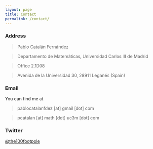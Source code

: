```yaml
---
layout: page
title: Contact
permalink: /contact/
---
```


### Address

>Pablo Catalán Fernández

>Departamento de Matemáticas, Universidad Carlos III de Madrid

>Office 2.1D08

>Avenida de la Universidad 30, 28911 Leganés (Spain)


### Email
You can find me at 

>pablocatalanfdez [at] gmail [dot] com

>pcatalan [at] math [dot] uc3m [dot] com


### Twitter

[@the100footpole](http://twitter.com/the100footpole)
